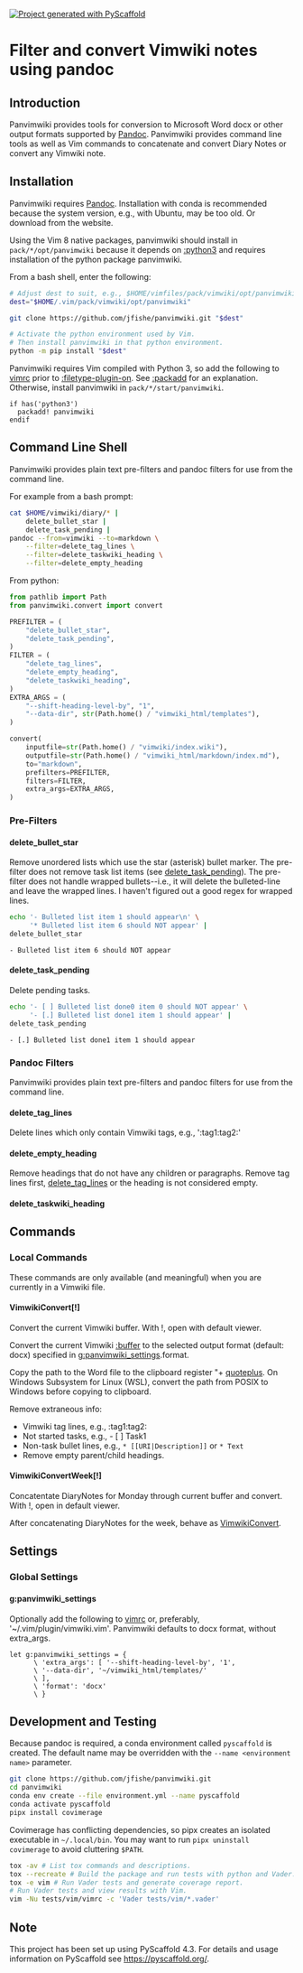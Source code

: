 <!-- These are examples of badges you might want to add to your README:
     please update the URLs accordingly

[![Built Status](https://api.cirrus-ci.com/github/<USER>/panvimwiki.svg?branch=main)](https://cirrus-ci.com/github/<USER>/panvimwiki)
[![ReadTheDocs](https://readthedocs.org/projects/panvimwiki/badge/?version=latest)](https://panvimwiki.readthedocs.io/en/stable/)
[![Coveralls](https://img.shields.io/coveralls/github/<USER>/panvimwiki/main.svg)](https://coveralls.io/r/<USER>/panvimwiki)
[![PyPI-Server](https://img.shields.io/pypi/v/panvimwiki.svg)](https://pypi.org/project/panvimwiki/)
-->

[![Project generated with PyScaffold](https://img.shields.io/badge/-PyScaffold-005CA0?logo=pyscaffold)](https://pyscaffold.org/)

# Filter and convert Vimwiki notes using pandoc

## Introduction

Panvimwiki provides tools for conversion to Microsoft Word docx or other
output formats supported by
[Pandoc](https://pandoc.org/ "Pandoc a universal document converter").
Panvimwiki provides command line tools as well as Vim commands to
concatenate and convert Diary Notes or convert any Vimwiki note.

## Installation

Panvimwiki requires
[Pandoc](https://pandoc.org/ "Pandoc a universal document converter").
Installation with conda is recommended because the system version, e.g., with
Ubuntu, may be too old. Or download from the website.

Using the Vim 8 native packages, panvimwiki should install in
`pack/*/opt/panvimwiki` because it depends on [:python3](https://vimhelp.org/if_pyth.txt.html#python3)
and requires installation of the python package panvimwiki.

From a bash shell, enter the following:

```bash
# Adjust dest to suit, e.g., $HOME/vimfiles/pack/vimwiki/opt/panvimwiki
dest="$HOME/.vim/pack/vimwiki/opt/panvimwiki"

git clone https://github.com/jfishe/panvimwiki.git "$dest"

# Activate the python environment used by Vim.
# Then install panvimwiki in that python environment.
python -m pip install "$dest"
```

Panvimwiki requires Vim compiled with Python 3, so add the following to
[vimrc](https://vimhelp.org/starting.txt.html#vimrc)
prior to [:filetype-plugin-on](https://vimhelp.org/filetype.txt.html#%3Afiletype-plugin-on).
See [:packadd](https://vimhelp.org/repeat.txt.html#%3Apackadd)
for an explanation. Otherwise, install panvimwiki in `pack/*/start/panvimwiki`.

```vim
if has('python3')
  packadd! panvimwiki
endif
```

## Command Line Shell

Panvimwiki provides plain text pre-filters and pandoc filters for use from
the command line.

For example from a bash prompt:

```bash
cat $HOME/vimwiki/diary/* |
    delete_bullet_star |
    delete_task_pending |
pandoc --from=vimwiki --to=markdown \
    --filter=delete_tag_lines \
    --filter=delete_taskwiki_heading \
    --filter=delete_empty_heading
```

From python:

```python
from pathlib import Path
from panvimwiki.convert import convert

PREFILTER = (
    "delete_bullet_star",
    "delete_task_pending",
)
FILTER = (
    "delete_tag_lines",
    "delete_empty_heading",
    "delete_taskwiki_heading",
)
EXTRA_ARGS = (
    "--shift-heading-level-by", "1",
    "--data-dir", str(Path.home() / "vimwiki_html/templates"),
)

convert(
    inputfile=str(Path.home() / "vimwiki/index.wiki"),
    outputfile=str(Path.home() / "vimwiki_html/markdown/index.md"),
    to="markdown",
    prefilters=PREFILTER,
    filters=FILTER,
    extra_args=EXTRA_ARGS,
)
```

### Pre-Filters

#### delete_bullet_star

Remove unordered lists which use the star (asterisk) bullet marker. The
pre-filter does not remove task list items (see [delete_task_pending](#delete_task_pending)).
The pre-filter does not handle wrapped bullets--i.e., it will delete the
bulleted-line and leave the wrapped lines. I haven't figured out a good regex
for wrapped lines.

```bash
echo '- Bulleted list item 1 should appear\n' \
     '* Bulleted list item 6 should NOT appear' |
delete_bullet_star
```

```text
- Bulleted list item 6 should NOT appear
```

#### delete_task_pending

Delete pending tasks.

```bash
echo '- [ ] Bulleted list done0 item 0 should NOT appear' \
     '- [.] Bulleted list done1 item 1 should appear' |
delete_task_pending
```

```text
- [.] Bulleted list done1 item 1 should appear
```

### Pandoc Filters

Panvimwiki provides plain text pre-filters and pandoc filters for use from
the command line.

#### delete_tag_lines

Delete lines which only contain Vimwiki tags, e.g., ':tag1:tag2:'

#### delete_empty_heading

Remove headings that do not have any children or paragraphs. Remove tag lines
first, [delete_tag_lines](#delete_tag_lines) or the heading is not considered empty.

#### delete_taskwiki_heading

## Commands

### Local Commands

These commands are only available (and meaningful) when you are currently in a
Vimwiki file.

#### VimwikiConvert[!]

Convert the current Vimwiki buffer. With !, open with default viewer.

Convert the current Vimwiki [:buffer](https://vimhelp.org/windows.txt.html#%3Abuffer)
to the selected output format (default: docx) specified in
[g:panvimwiki_settings](#gpanvimwiki_settings).format.

Copy the path to the Word file to the clipboard register "+
[quoteplus](https://vimhelp.org/gui_x11.txt.html#quoteplus).
On Windows Subsystem for Linux (WSL), convert the path from POSIX to Windows
before copying to clipboard.

Remove extraneous info:

- Vimwiki tag lines, e.g., :tag1:tag2:
- Not started tasks, e.g., - [ ] Task1
- Non-task bullet lines, e.g., `* [[URI|Description]]` or `* Text`
- Remove empty parent/child headings.

#### VimwikiConvertWeek[!]

Concatentate DiaryNotes for Monday through current buffer and convert.
With !, open in default viewer.

After concatenating DiaryNotes for the week, behave as [VimwikiConvert](#vimwikiconvert).

## Settings

### Global Settings

#### g:panvimwiki_settings

Optionally add the following to [vimrc](https://vimhelp.org/starting.txt.html#vimrc)
or, preferably, '~/.vim/plugin/vimwiki.vim'. Panvimwiki defaults to docx
format, without extra_args.

```vim
let g:panvimwiki_settings = {
      \ 'extra_args': [ '--shift-heading-level-by', '1',
      \ '--data-dir', '~/vimwiki_html/templates/'
      \ ],
      \ 'format': 'docx'
      \ }
```

## Development and Testing

Because pandoc is required, a conda environment called `pyscaffold` is created.
The default name may be overridden with the `--name <environment name>`
parameter.

```bash
git clone https://github.com/jfishe/panvimwiki.git
cd panvimwiki
conda env create --file environment.yml --name pyscaffold
conda activate pyscaffold
pipx install covimerage
```

Covimerage has conflicting dependencies, so pipx creates an isolated
executable in `~/.local/bin`. You may want to run `pipx uninstall covimerage`
to avoid cluttering `$PATH`.

```bash
tox -av # List tox commands and descriptions.
tox --recreate # Build the package and run tests with python and Vader.
tox -e vim # Run Vader tests and generate coverage report.
# Run Vader tests and view results with Vim.
vim -Nu tests/vim/vimrc -c 'Vader tests/vim/*.vader'
```

<!-- pyscaffold-notes -->

## Note

This project has been set up using PyScaffold 4.3. For details and usage
information on PyScaffold see https://pyscaffold.org/.
